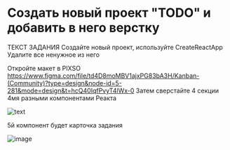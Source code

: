 # Создать новый проект "TODO" и добавить в него верстку

ТЕКСТ ЗАДАНИЯ
Создайте новый проект, используйте CreateReactApp 
Удалите все ненужное из него
 
Откройте макет в PIXSO https://www.figma.com/file/td4D8moMBV1ajxPG83bA3H/Kanban-(Community)?type=design&node-id=5-281&mode=design&t=hcQ40IqfPvyT4lWx-0
Затем сверстайте 4 секции 4мя разными компонентами Реакта

<image src="https://backend.learn.maxima.school/files/9a11db5d-b7bb-4d76-b8a1-11b0b6d9660f.png" alt="text"> 

5й компонент будет карточка задания

![image](https://github.com/DenisShagi/todo/assets/149366145/0e764880-a5aa-4d6e-b1f6-e1bf5b42ff0c)

